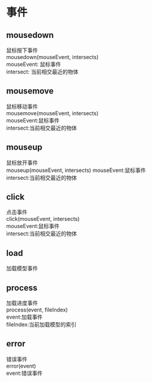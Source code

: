 # 事件

## mousedown

鼠标按下事件  
mousedown(mouseEvent, intersects)  
mouseEvent: 鼠标事件  
intersect: 当前相交最近的物体  

## mousemove

鼠标移动事件  
mousemove(mouseEvent, intersects)  
mouseEvent:鼠标事件  
intersect:当前相交最近的物体  

## mouseup

鼠标放开事件  
mouseup(mouseEvent, intersects)
mouseEvent:鼠标事件  
intersect:当前相交最近的物体  

## click

点击事件  
click(mouseEvent, intersects)  
mouseEvent:鼠标事件  
intersect:当前相交最近的物体  

## load

加载模型事件

## process

加载进度事件  
process(event, fileIndex)  
event:加载事件  
fileIndex:当前加载模型的索引  

## error

错误事件  
error(event)  
event:错误事件  
